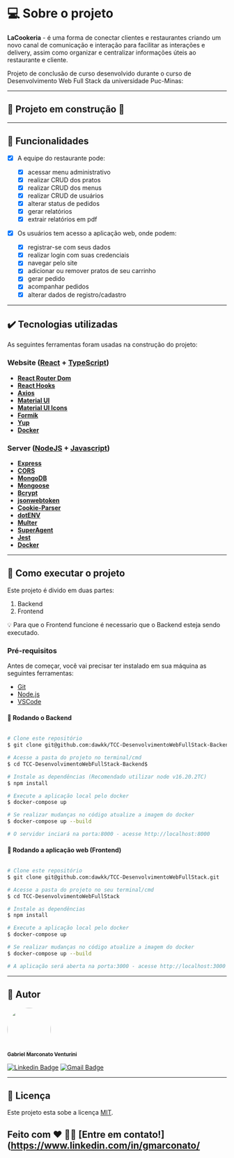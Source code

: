 # 💻 Sobre o projeto

**LaCookeria** - é uma forma de conectar clientes e restaurantes criando um novo canal de comunicação e interação para facilitar as interações e delivery, assim como organizar e centralizar informações úteis ao restaurante e cliente.

Projeto de conclusão de curso desenvolvido durante o curso de Desenvolvimento Web Full Stack da universidade Puc-Minas:

---

## 🚧 Projeto em construção 🚧

---

## 🔨 Funcionalidades

- [x] A equipe do restaurante pode:

  - [x] acessar menu administrativo
  - [x] realizar CRUD dos pratos
  - [x] realizar CRUD dos menus
  - [x] realizar CRUD de usuários
  - [x] alterar status de pedidos
  - [x] gerar relatórios
  - [x] extrair relatórios em pdf

- [x] Os usuários tem acesso a aplicação web, onde podem:
  - [x] registrar-se com seus dados
  - [x] realizar login com suas credenciais
  - [x] navegar pelo site
  - [x] adicionar ou remover pratos de seu carrinho
  - [x] gerar pedido
  - [x] acompanhar pedidos
  - [x] alterar dados de registro/cadastro

---

## ✔️ Tecnologias utilizadas

As seguintes ferramentas foram usadas na construção do projeto:

### **Website** ([React](https://reactjs.org/) + [TypeScript](https://www.typescriptlang.org/))

- **[React Router Dom](https://github.com/ReactTraining/react-router/tree/master/packages/react-router-dom)**
- **[React Hooks](https://legacy.reactjs.org/docs/hooks-intro.html)**
- **[Axios](https://github.com/axios/axios)**
- **[Material UI](https://mui.com/)**
- **[Material UI Icons](https://mui.com/material-ui/material-icons/)**
- **[Formik](https://formik.org/)**
- **[Yup](https://github.com/jquense/yup)**
- **[Docker](https://www.docker.com/)**

### **Server** ([NodeJS](https://nodejs.org/en/) + [Javascript](https://www.javascript.com/))

- **[Express](https://expressjs.com/)**
- **[CORS](https://expressjs.com/en/resources/middleware/cors.html)**
- **[MongoDB](https://www.mongodb.com/)**
- **[Mongoose](https://mongoosejs.com/)**
- **[Bcrypt](https://github.com/kelektiv/node.bcrypt.js)**
- **[jsonwebtoken](https://jwt.io/)**
- **[Cookie-Parser](https://github.com/expressjs/cookie-parser)**
- **[dotENV](https://github.com/motdotla/dotenv)**
- **[Multer](https://github.com/expressjs/multer)**
- **[SuperAgent](https://github.com/ladjs/superagent)**
- **[Jest](https://jestjs.io/pt-BR/)**
- **[Docker](https://www.docker.com/)**

---

## 🚀 Como executar o projeto

Este projeto é divido em duas partes:

1. Backend
2. Frontend

💡 Para que o Frontend funcione é necessario que o Backend esteja sendo executado.

### Pré-requisitos

Antes de começar, você vai precisar ter instalado em sua máquina as seguintes ferramentas:

- [Git](https://git-scm.com)
- [Node.js](https://nodejs.org/en/)
- [VSCode](https://code.visualstudio.com/)

#### 🎲 Rodando o Backend

```bash

# Clone este repositório
$ git clone git@github.com:dawkk/TCC-DesenvolvimentoWebFullStack-Backend.git

# Acesse a pasta do projeto no terminal/cmd
$ cd TCC-DesenvolvimentoWebFullStack-Backend$

# Instale as dependências (Recomendado utilizar node v16.20.2TC)
$ npm install

# Execute a aplicação local pelo docker
$ docker-compose up

# Se realizar mudanças no código atualize a imagem do docker
$ docker-compose up --build

# O servidor inciará na porta:8000 - acesse http://localhost:8000

```

#### 🧭 Rodando a aplicação web (Frontend)

```bash

# Clone este repositório
$ git clone git@github.com:dawkk/TCC-DesenvolvimentoWebFullStack.git

# Acesse a pasta do projeto no seu terminal/cmd
$ cd TCC-DesenvolvimentoWebFullStack

# Instale as dependências
$ npm install

# Execute a aplicação local pelo docker
$ docker-compose up

# Se realizar mudanças no código atualize a imagem do docker
$ docker-compose up --build

# A aplicação será aberta na porta:3000 - acesse http://localhost:3000

```

---

## 🦸 Autor

 <img style="border-radius: 50%;" src="https://avatars.githubusercontent.com/u/89469714?s=400&u=fde508fe0cdc43c8866cf439b64d70196a98a2dd&v=4" width="100px;" alt=""/>
 <br />
 <sub><b>Gabriel Marconato Venturini</b></sub>

[![Linkedin Badge](https://img.shields.io/badge/-Gabriel-blue?style=flat-square&logo=Linkedin&logoColor=white&link=https://www.linkedin.com/in/gmarconato/)](https://www.linkedin.com/in/gmarconato/)
[![Gmail Badge](https://img.shields.io/badge/-gabriel.marconato@hotmail.com-c14438?style=flat-square&logo=Gmail&logoColor=white&link=mailto:gabriel.marconato@hotmail.com)](mailto:gabriel.marconato@hotmail.com)

---

## 📝 Licença

Este projeto esta sobe a licença [MIT](./LICENSE).

## Feito com ❤️ 👋🏽 [Entre em contato!](https://www.linkedin.com/in/gmarconato/
